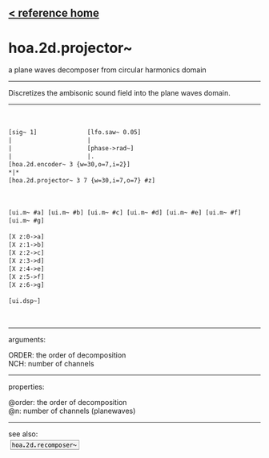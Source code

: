 [< reference home](index.html)
---

# hoa.2d.projector~


a plane waves decomposer from circular harmonics domain

---

Discretizes the ambisonic sound field into the plane waves domain.
<br>


---


```


[sig~ 1]              [lfo.saw~ 0.05]
|                     |
|                     [phase->rad~]
|                     |.
[hoa.2d.encoder~ 3 {w=30,o=7,i=2}]
*|*
[hoa.2d.projector~ 3 7 {w=30,i=7,o=7} #z]



[ui.m~ #a] [ui.m~ #b] [ui.m~ #c] [ui.m~ #d] [ui.m~ #e] [ui.m~ #f] [ui.m~ #g]

[X z:0->a]
[X z:1->b]
[X z:2->c]
[X z:3->d]
[X z:4->e]
[X z:5->f]
[X z:6->g]

[ui.dsp~]

            
```

---
arguments:

ORDER: the order of
            decomposition<br>
NCH: number of
            channels<br>

---
properties:

@order: the order of decomposition<br>
@n: 
            number of channels (planewaves)<br>

---
see also:<br>
[![hoa.2d.recomposer~](img/object_hoa.2d.recomposer~.png)](hoa.2d.recomposer~.html)

